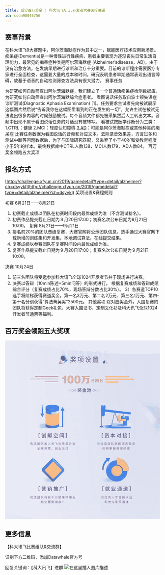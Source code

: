```yaml
---
title: 瓜分百万奖金 | 科大讯飞A.I.开发者大赛医疗赛道
id: csdn98046756
---
```


## 赛事背景

在科大讯飞9大赛题中，阿尔茨海默症作为其中之一，赋能医疗技术应用新场景。
痴呆症(Dementia)是一种慢性进行性疾病，患者主要表现为逐渐丧失日常生活自理能力，最常见的痴呆症种类是阿尔茨海默症 (Alzheimer’sdisease，AD)。由于没有治愈方法，在发病早期进行诊断和治疗十分重要。目前的诊断程序需要医疗专家进行全面检查，这需要大量的成本和时间。研究表明患者早期通常表现出语言障碍，故基于语音的自动检测筛查方法具有很大潜力。
赛事任务

为研究如何自动筛查出阿尔茨海默症，我们建立了一个普通话痴呆症检测数据库，为研究如何自动筛查出阿尔茨海默综合症患者。
看图说话任务取自波士顿失语症诊断测试(Diagnostic Aphasia Examination) [1]。任务要求主试者先向被试展示这幅图片然后说“告诉我你在这幅图里看到的正在发生的一切”。允许主试在被试无法说出很多内容的时候鼓励被试。每个音频文件都先被采集然后人工转出文本。音频中出现不属于看图说话任务的对话没有被转写。
看被试按医学诊断分为三类：
1.CTRL：健康
2.MCI：轻度认知障碍
[3.AD](http://3.AD)：可能是阿尔茨海默症或其他种类的痴呆症
比赛任务数据为看图说话的音频和对应文本。去除录音效果差，方言过多和测试中断等问题数据后，为了与国际研究匹配，又丢弃了小于40岁和受教育程度小于5年的样本。最终数据库中CTRL人数138，MCI人数179，AD人数84。
百万奖金领跑五大奖项

## 报名方式

[http://challenge.xfyun.cn/2019/gamedetail?type=detail/alzheimer?ch=dsyykl](http://challenge.xfyun.cn/2019/gamedetail?type=detail/alzheimer?ch=dsyykl)
奖项设置&赛程规则

初赛 6月21日——8月21日

1.  初赛截止成绩以团队在初赛时间段内最优成绩为准（不含测试排名）。
2.  初赛作品提交截止日期为８月20日17:00；初赛名次公布日期为8月21日10:00。
    复赛 8月21日——9月21日
3.  排名前20%的团队晋级复赛，大赛官网将公示团队信息。选手通过大赛官网下载新增的训练集和开发集，本地调试算法，在线提交结果。
4.  复赛成绩以参赛团队在复赛时间段内最优成绩为准。
5.  复赛作品提交截止日期为９月20日17:00；复赛名次公布日期为９月21日10:00。

决赛 10月24日

1.  前三名团队将受邀参加科大讯飞全球1024开发者节并于现场进行决赛。
2.  决赛以答辩（10min陈述+5min问答）的形式进行。
    根据复赛成绩和答辩成绩综合评分（复赛成绩占比70%，现场答辩分数占比30%）。
    3）各赛道TOP10选手将阶梯获得赛道奖金，第一名3万元、第二名2万元、第三名1万元、第四-第十名分别获得“算法菁英奖”2500元。
    其他奖项
    除对应奖金外，入围复赛的团队将获得定制Geek礼包、大赛入围证书、定制文化衫及科大讯飞全球1024开发者节通票等福利。

## 百万奖金领跑五大奖项

![在这里插入图片描述](../img/47e2c0bcf5e2e634e7af047f85f1fa73.png)

## 更多信息

【科大讯飞比赛组队&交流群】

识别下方二维码，添加Datawhale官方号

回复关键词：【科大讯飞】进群
![在这里插入图片描述](../img/fcf9053bb9a8bda174083840d21d4db7.png)